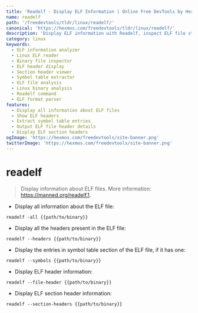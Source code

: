 ```yaml
---
title: 'Readelf - Display ELF Information | Online Free DevTools by Hexmos'
name: readelf
path: '/freedevtools/tldr/linux/readelf/'
canonical: 'https://hexmos.com/freedevtools/tldr/linux/readelf/'
description: 'Display ELF information with Readelf, inspect ELF file structure, and analyze binary details. Free online tool, no registration required.'
category: linux
keywords:
  - ELF information analyzer
  - Linux ELF reader
  - Binary file inspector
  - ELF header display
  - Section header viewer
  - Symbol table extractor
  - ELF file analysis
  - Linux binary analysis
  - Readelf command
  - ELF format parser
features:
  - Display all information about ELF files
  - Show ELF headers
  - Extract symbol table entries
  - Output ELF file header details
  - Display ELF section headers
ogImage: 'https://hexmos.com/freedevtools/site-banner.png'
twitterImage: 'https://hexmos.com/freedevtools/site-banner.png'
---
```


# readelf

> Display information about ELF files.
> More information: <https://manned.org/readelf.1>.

- Display all information about the ELF file:

`readelf -all {{path/to/binary}}`

- Display all the headers present in the ELF file:

`readelf --headers {{path/to/binary}}`

- Display the entries in symbol table section of the ELF file, if it has one:

`readelf --symbols {{path/to/binary}}`

- Display ELF header information:

`readelf --file-header {{path/to/binary}}`

- Display ELF section header information:

`readelf --section-headers {{path/to/binary}}`
